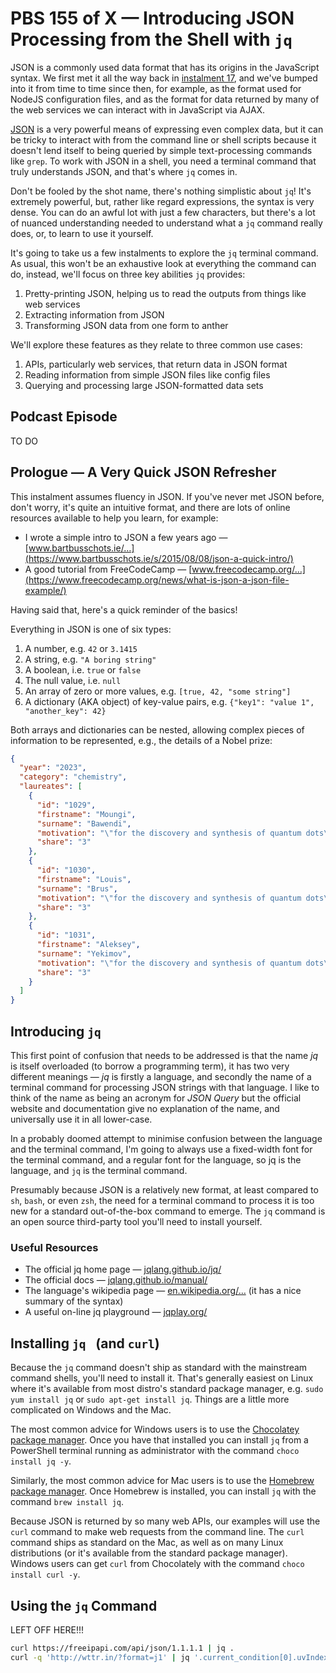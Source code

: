# PBS 155 of X — Introducing JSON Processing from the Shell with `jq`

JSON is a commonly used data format that has its origins in the JavaScript syntax. We first met it all the way back in [instalment 17](./pbs17), and we've bumped into it from time to time since then, for example, as the format used for NodeJS configuration files, and as the format for data returned by many of the web services we can interact with in JavaScript via AJAX.

[JSON](https://en.wikipedia.org/wiki/JSON) is a very powerful means of expressing even complex data, but it can be tricky to interact with from the command line or shell scripts because it doesn't lend itself to being queried by simple text-processing commands like `grep`. To work with JSON in a shell, you need a terminal command that truly understands JSON, and that's where `jq` comes in.

Don't be fooled by the shot name, there's nothing simplistic about `jq`! It's extremely powerful, but, rather like regard expressions, the syntax is very dense. You can do an awful lot with just a few characters, but there's a lot of nuanced understanding needed to understand what a `jq` command really does, or, to learn to use it yourself. 

It's going to take us a few instalments to explore the  `jq` terminal command. As usual, this won't be an exhaustive look at everything the command can do, instead, we'll focus on three key abilities `jq` provides:

1. Pretty-printing JSON, helping us to read the outputs from things like web services
2. Extracting information from JSON
3. Transforming JSON data from one form to anther

We'll explore these features as they relate to three common use cases:

1. APIs, particularly web services, that return data in JSON format
2. Reading information from simple JSON files like config files
3. Querying and processing large JSON-formatted data sets

## Podcast Episode

TO DO

## Prologue — A Very Quick JSON Refresher

This instalment assumes fluency in JSON. If you've never met JSON before, don't worry, it's quite an intuitive format, and there are lots of online resources available to help you learn, for example:

* I wrote a simple intro to JSON a few years ago — [www.bartbusschots.ie/…](https://www.bartbusschots.ie/s/2015/08/08/json-a-quick-intro/)
* A good tutorial from FreeCodeCamp — [www.freecodecamp.org/…](https://www.freecodecamp.org/news/what-is-json-a-json-file-example/)

Having said that, here's a quick reminder of the basics!

Everything in JSON is one of six types:

1. A number, e.g. `42` or `3.1415`
2. A string, e.g. `"A boring string"`
3. A boolean, i.e. `true` or `false`
4. The null value, i.e. `null`
5. An array of zero or more values, e.g. `[true, 42, "some string"]`
6. A dictionary (AKA object) of key-value pairs, e.g. `{"key1": "value 1", "another_key": 42}`

Both arrays and dictionaries can be nested, allowing complex pieces of information to be represented, e.g., the details of a Nobel prize:

```json
{
  "year": "2023",
  "category": "chemistry",
  "laureates": [
    {
      "id": "1029",
      "firstname": "Moungi",
      "surname": "Bawendi",
      "motivation": "\"for the discovery and synthesis of quantum dots\"",
      "share": "3"
    },
    {
      "id": "1030",
      "firstname": "Louis",
      "surname": "Brus",
      "motivation": "\"for the discovery and synthesis of quantum dots\"",
      "share": "3"
    },
    {
      "id": "1031",
      "firstname": "Aleksey",
      "surname": "Yekimov",
      "motivation": "\"for the discovery and synthesis of quantum dots\"",
      "share": "3"
    }
  ]
}
```

## Introducing `jq`

This first point of confusion that needs to be addressed is that the name *jq* is itself overloaded (to borrow a programming term), it has two very different meanings — *jq* is firstly a language, and secondly the name of a terminal command for processing JSON strings with that language. I like to think of the name as being an acronym for *JSON Query* but the official website and documentation give no explanation of the name, and universally use it in all lower-case.

In a probably doomed attempt to minimise confusion between the language and the terminal command, I'm going to always use a fixed-width font for the terminal command, and a regular font for the language, so jq is the language, and `jq` is the terminal command.

Presumably because JSON is a relatively new format, at least compared to `sh`, `bash`, or even `zsh`, the need for a terminal command to process it is too new for a standard out-of-the-box command to emerge. The `jq` command is an open source third-party tool you'll need to install yourself.

### Useful Resources

* The official jq home page — [jqlang.github.io/jq/](https://jqlang.github.io/jq/)
* The official docs — [jqlang.github.io/manual/](https://jqlang.github.io/jq/manual/)
* The language's wikipedia page — [en.wikipedia.org/…](https://en.wikipedia.org/wiki/Jq_(programming_language)) (it has a nice summary of the syntax)
* A useful on-line jq playground — [jqplay.org/](https://jqplay.org/)

## Installing `jq ` (and `curl`)

Because the `jq` command doesn't ship as standard with the mainstream command shells, you'll need to install it. That's generally easiest on Linux where it's available from most distro's standard package manager, e.g. `sudo yum install jq` or `sudo apt-get install jq`. Things are a little more complicated on Windows and the Mac.

The most common advice for Windows users is to use the [Chocolatey package manager](https://chocolatey.org). Once you have that installed you can install `jq` from a PowerShell terminal running as administrator with the command `choco install jq -y`.

Similarly, the most common advice for Mac users is to use the [Homebrew package manager](https://brew.sh). Once Homebrew is installed, you can install `jq` with the command `brew install jq`.

Because JSON is returned by so many web APIs, our examples will use the `curl` command to make web requests from the command line. The `curl` command ships as standard on the Mac, as well as on many Linux distributions (or it's available from the standard package manager). Windows users can get `curl` from Chocolately with the command `choco install curl -y`.

## Using the `jq` Command

LEFT OFF HERE!!!

```bash
curl https://freeipapi.com/api/json/1.1.1.1 | jq .
curl -q 'http://wttr.in/?format=j1' | jq '.current_condition[0].uvIndex'
```

